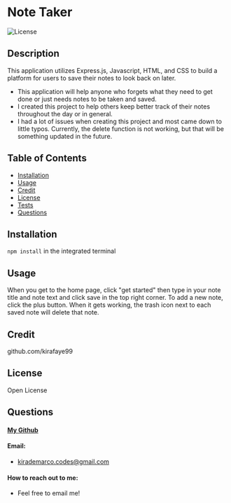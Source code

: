 # Note Taker
![License](https://img.shields.io/badge/license-Open-brightgreen)
## Description
This application utilizes Express.js, Javascript, HTML, and CSS to build a platform for users to save their notes to look back on later.
- This application will help anyone who forgets what they need to get done or just needs notes to be taken and saved.
- I created this project to help others keep better track of their notes throughout the day or in general.
- I had a lot of issues when creating this project and most came down to little typos. Currently, the delete function is not working, but that will be something updated in the future.
## Table of Contents
- [Installation](#installation)
- [Usage](#usage)
- [Credit](#credit)
- [License](#license)
- [Tests](#tests)
- [Questions](#questions)
## Installation
`npm install` in the integrated terminal
## Usage
When you get to the home page, click "get started" then type in your note title and note text and click save in the top right corner. To add a new note, click the plus button. When it gets working, the trash icon next to each saved note will delete that note.
## Credit
github.com/kirafaye99
## License
Open License
## Questions
#### [My Github](https://github.com/kirafaye99)
#### Email: 
- kirademarco.codes@gmail.com
#### How to reach out to me:
- Feel free to email me!
